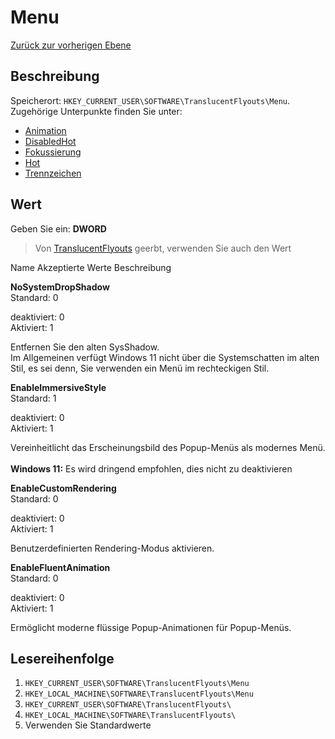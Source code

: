 # Menu
[Zurück zur vorherigen Ebene](../CONFIG.md)
## Beschreibung
Speicherort: `HKEY_CURRENT_USER\SOFTWARE\TranslucentFlyouts\Menu`.
Zugehörige Unterpunkte finden Sie unter:
- [Animation](./Animation/CONFIG.md)
- [DisabledHot](./DisabledHot/CONFIG.md)
- [Fokussierung](./Focusing/CONFIG.md)
- [Hot](./Hot/CONFIG.md)
- [Trennzeichen](./Separator/CONFIG.md)
## Wert
Geben Sie ein: <b>DWORD</b>
> Von [TranslucentFlyouts](..\CONFIG.md) geerbt, verwenden Sie auch den Wert
<Tabelle>
<tr>
<th>Name</th>
<th>Akzeptierte Werte</th>
<th>Beschreibung</th>
</tr>

<tr>
<td width="10%">
<dl>
<dt><b>NoSystemDropShadow</b></dt>
<dt>Standard: 0</dt>
</dl>
</td>
<td width="20%">
<dl>
<dt>deaktiviert: 0</dt>
<dt>Aktiviert: 1</dt>
</dl>
</td>
<td width="30%">
<dt>Entfernen Sie den alten SysShadow. </dt>
<dt>Im Allgemeinen verfügt Windows 11 nicht über die Systemschatten im alten Stil, es sei denn, Sie verwenden ein Menü im rechteckigen Stil.</dt>
</td>
</tr>

<tr>
<td width="10%">
<dl>
<dt><b>EnableImmersiveStyle</b></dt>
<dt>Standard: 1</dt>
</dl>
</td>
<td width="20%">
<dl>
<dt>deaktiviert: 0</dt>
<dt>Aktiviert: 1</dt>
</dl>
</td>
<td width="30%">
<dt>Vereinheitlicht das Erscheinungsbild des Popup-Menüs als modernes Menü. </dt>
<br>
<b>Windows 11:</b> Es wird dringend empfohlen, dies nicht zu deaktivieren
</td>
</tr>

<tr>
<td width="10%">
<dl>
<dt><b>EnableCustomRendering</b></dt>
<dt>Standard: 0</dt>
</dl>
</td>
<td width="20%">
<dl>
<dt>deaktiviert: 0</dt>
<dt>Aktiviert: 1</dt>
</dl>
</td>
<td width="30%">
<dt>Benutzerdefinierten Rendering-Modus aktivieren. </dt>
</td>
</tr>

<tr>
<td width="10%">
<dl>
<dt><b>EnableFluentAnimation</b></dt>
<dt>Standard: 0</dt>
</dl>
</td>
<td width="20%">
<dl>
<dt>deaktiviert: 0</dt>
<dt>Aktiviert: 1</dt>
</dl>
</td>
<td width="30%">
<dt> Ermöglicht moderne flüssige Popup-Animationen für Popup-Menüs. </dt>
</td>
</tr>

</table>

## Lesereihenfolge
1. `HKEY_CURRENT_USER\SOFTWARE\TranslucentFlyouts\Menu`
2. `HKEY_LOCAL_MACHINE\SOFTWARE\TranslucentFlyouts\Menu`
3. `HKEY_CURRENT_USER\SOFTWARE\TranslucentFlyouts\`
4. `HKEY_LOCAL_MACHINE\SOFTWARE\TranslucentFlyouts\`
5. Verwenden Sie Standardwerte